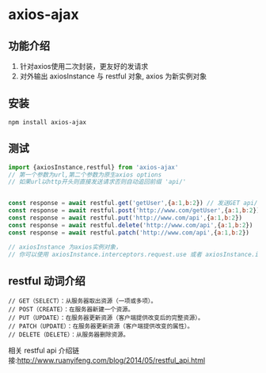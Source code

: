 # axios-ajax

## 功能介绍
1. 针对axios使用二次封装，更友好的发请求 
2. 对外输出 axiosInstance 与 restful 对象, axios 为新实例对象  

## 安装
```
npm install axios-ajax
```

## 测试   
```js
import {axiosInstance,restful} from 'axios-ajax' 
// 第一个参数为url,第二个参数为原生axios options
// 如果url以http开头则直接发送请求否则自动追回前缀 'api/'


const response = await restful.get('getUser',{a:1,b:2}) // 发送GET api/getUser?a=1&b=2 请求
const response = await restful.post('http://www.com/getUser',{a:1,b:2}) // 发送POST http://www.com/getUser 请求
const response = await restful.put('http://www.com/api',{a:1,b:2})
const response = await restful.delete('http://www.com/api',{a:1,b:2})
const response = await restful.patch('http://www.com/api',{a:1,b:2})

// axiosInstance 为axios实例对象，
// 你可以使用 axiosInstance.interceptors.request.use 或者 axiosInstance.interceptors.response.use 

```
## restful 动词介绍
 ```
// GET（SELECT）：从服务器取出资源（一项或多项）。
// POST（CREATE）：在服务器新建一个资源。
// PUT（UPDATE）：在服务器更新资源（客户端提供改变后的完整资源）。
// PATCH（UPDATE）：在服务器更新资源（客户端提供改变的属性）。
// DELETE（DELETE）：从服务器删除资源。
 ```

相关 restful api 介绍链接:<http://www.ruanyifeng.com/blog/2014/05/restful_api.html>